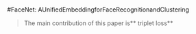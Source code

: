 #FaceNet: AUniﬁedEmbeddingforFaceRecognitionandClustering

>The main contribution of this paper is** triplet loss**

